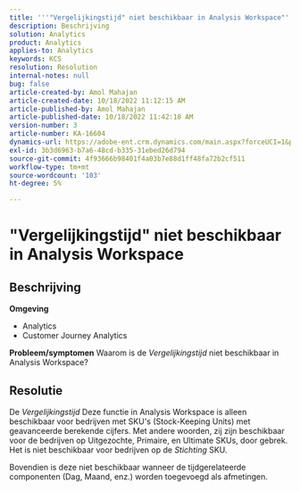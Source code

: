 ```yaml
---
title: '''"Vergelijkingstijd" niet beschikbaar in Analysis Workspace"'
description: Beschrijving
solution: Analytics
product: Analytics
applies-to: Analytics
keywords: KCS
resolution: Resolution
internal-notes: null
bug: false
article-created-by: Amol Mahajan
article-created-date: 10/18/2022 11:12:15 AM
article-published-by: Amol Mahajan
article-published-date: 10/18/2022 11:42:18 AM
version-number: 3
article-number: KA-16604
dynamics-url: https://adobe-ent.crm.dynamics.com/main.aspx?forceUCI=1&pagetype=entityrecord&etn=knowledgearticle&id=a99d38b4-d54e-ed11-bba2-0022480866ad
exl-id: 3b3d6963-b7a6-48cd-b335-31ebed26d794
source-git-commit: 4f93666b98401f4a03b7e88d1ff48fa72b2cf511
workflow-type: tm+mt
source-wordcount: '103'
ht-degree: 5%

---
```


# &quot;Vergelijkingstijd&quot; niet beschikbaar in Analysis Workspace

## Beschrijving

<b>Omgeving</b>
- Analytics
- Customer Journey Analytics

<b>Probleem/symptomen</b>
Waarom is de *Vergelijkingstijd* niet beschikbaar in Analysis Workspace?


## Resolutie


De *Vergelijkingstijd* Deze functie in Analysis Workspace is alleen beschikbaar voor bedrijven met SKU&#39;s (Stock-Keeping Units) met geavanceerde berekende cijfers. Met andere woorden, zij zijn beschikbaar voor de bedrijven op Uitgezochte, Primaire, en Ultimate SKUs, door gebrek. Het is niet beschikbaar voor bedrijven op de *Stichting* SKU.

Bovendien is deze niet beschikbaar wanneer de tijdgerelateerde componenten (Dag, Maand, enz.) worden toegevoegd als afmetingen.
